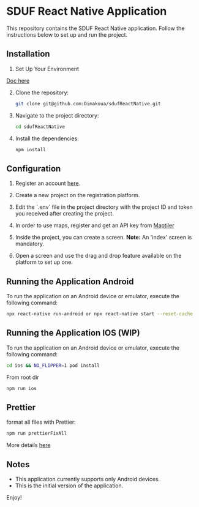 # SDUF React Native Application

This repository contains the SDUF React Native application. Follow the instructions below to set up and run the project.

## Installation

1. Set Up Your Environment

[Doc here](https://reactnative.dev/docs/next/set-up-your-environment)

2. Clone the repository:

   ```sh
   git clone git@github.com:Dimakoua/sdufReactNative.git
   ```

3. Navigate to the project directory:

   ```sh
   cd sdufReactNative
   ```

4. Install the dependencies:
   ```sh
   npm install
   ```

## Configuration

1. Register an account [here](http://144.126.138.185).

2. Create a new project on the registration platform.

3. Edit the \`.env\` file in the project directory with the project ID and token you received after creating the project.

4. In order to use maps, register and get an API key from [Maptiler](https://www.maptiler.com/)

5. Inside the project, you can create a screen. **Note:** An 'index' screen is mandatory.

6. Open a screen and use the drag and drop feature available on the platform to set up one.

## Running the Application Android

To run the application on an Android device or emulator, execute the following command:

```sh
npx react-native run-android or npx react-native start --reset-cache
```

## Running the Application IOS (WIP)

To run the application on an Android device or emulator, execute the following command:

```sh
cd ios && NO_FLIPPER=1 pod install
```

From root dir
```sh
npm run ios 
```

## Prettier

format all files with Prettier:

```sh
npm run prettierFixAll
```

More details [here](https://prettier.io/docs/en/install)

## Notes

- This application currently supports only Android devices.
- This is the initial version of the application.

Enjoy!
